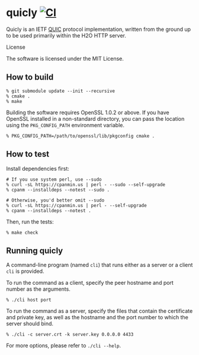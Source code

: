quicly [![CI](https://github.com/h2o/quicly/actions/workflows/ci.yml/badge.svg)](https://github.com/h2o/quicly/actions/workflows/ci.yml)
===

Quicly is an IETF [QUIC](https://quicwg.github.io/) protocol implementation, written from the ground up to be used primarily within the H2O HTTP server.

License

The software is licensed under the MIT License.

How to build
---

```
% git submodule update --init --recursive
% cmake .
% make
```

Building the software requires OpenSSL 1.0.2 or above.
If you have OpenSSL installed in a non-standard directory, you can pass the location using the `PKG_CONFIG_PATH` environment variable.

```
% PKG_CONFIG_PATH=/path/to/openssl/lib/pkgconfig cmake .
```

How to test
---

Install dependencies first:

```
# If you use system perl, use --sudo
% curl -sL https://cpanmin.us | perl - --sudo --self-upgrade
% cpanm --installdeps --notest --sudo .

# Otherwise, you'd better omit --sudo
% curl -sL https://cpanmin.us | perl - --self-upgrade
% cpanm --installdeps --notest .
```

Then, run the tests:
```
% make check
```

Running quicly
---

A command-line program (named `cli`) that runs either as a server or a client `cli` is provided.

To run the command as a client, specify the peer hostname and port number as the arguments.

```
% ./cli host port
```

To run the command as a server, specify the files that contain the certificate and private key, as well as the hostname and the port number to which the server should bind.

```
% ./cli -c server.crt -k server.key 0.0.0.0 4433
```

For more options, please refer to `./cli --help`.
